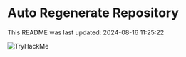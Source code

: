 # Auto Regenerate Repository

This README was last updated: 2024-08-16 11:25:22

 ![TryHackMe](https://tryhackme.com/badge/533634)